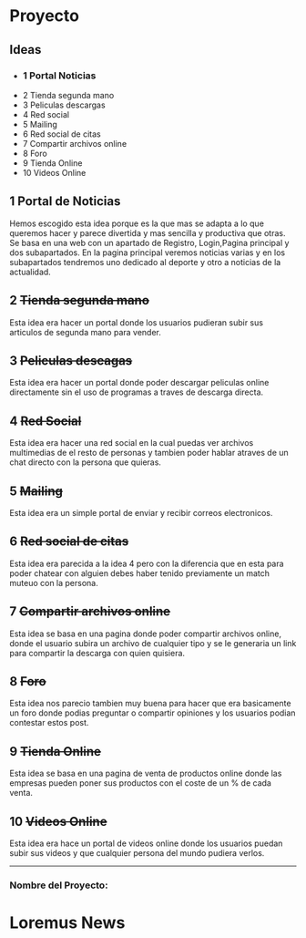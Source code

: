 # Proyecto

## Ideas

- ### 1 Portal Noticias
- 2 Tienda segunda mano
- 3 Peliculas descargas
- 4 Red social
- 5 Mailing
- 6 Red social de citas
- 7 Compartir archivos online
- 8 Foro
- 9 Tienda Online
- 10 Videos Online

## 1 Portal de Noticias

Hemos escogido esta idea porque es la que mas se adapta a lo que queremos hacer y parece divertida y mas sencilla y productiva que otras.
Se basa en una web con un apartado de Registro, Login,Pagina principal y dos subapartados.
En la pagina principal veremos noticias varias y en los subapartados tendremos uno dedicado al deporte y otro a noticias de la actualidad.

## 2 ~~Tienda segunda mano~~

Esta idea era hacer un portal donde los usuarios pudieran subir sus articulos de segunda mano para vender.

## 3 ~~Peliculas descagas~~

Esta idea era hacer un portal donde poder descargar peliculas online directamente sin el uso de programas a traves de descarga directa.

## 4 ~~Red Social~~

Esta idea era hacer una red social en la cual puedas ver archivos multimedias de el resto de personas y tambien poder hablar atraves de un chat directo con la persona que quieras.

## 5 ~~Mailing~~

Esta idea era un simple portal de enviar y recibir correos electronicos.

## 6 ~~Red social de citas~~

Esta idea era parecida a la idea 4 pero con la diferencia que en esta para poder chatear con alguien debes haber tenido previamente un match muteuo con la persona.

## 7 ~~Compartir archivos online~~

Esta idea se basa en una pagina donde poder compartir archivos online, donde el usuario subira un archivo de cualquier tipo y se le generaria un link para compartir la descarga con quien quisiera.

## 8 ~~Foro~~

Esta idea nos parecio tambien muy buena para hacer que era basicamente un foro donde podias preguntar o compartir opiniones y los usuarios podian contestar estos post.

## 9 ~~Tienda Online~~

Esta idea se basa en una pagina de venta de productos online donde las empresas pueden poner sus productos con el coste de un % de cada venta.

## 10 ~~Videos Online~~

Esta idea era hace un portal de videos online donde los usuarios puedan subir sus videos y que cualquier persona del mundo pudiera verlos.

---

### Nombre del Proyecto:

# Loremus News
